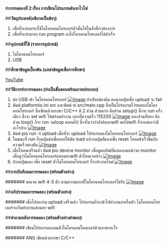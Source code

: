 #**การทดลองที่ 2 เรื่อง การเขียนโปรแกรมค้นหาไวไฟ**

##**วัตถุประสงค์(อธิบายเป็นข้อๆ)**
1. เพื่อที่จะสามารถใช้ไมโครคอนโทรเลอร์ตัวนั้นได้ในสิ่งที่เราต้องการ
2. เพื่อที่จะสามารถ run program ลงไปโครคอนโทรเลอร์ได้สำเร็จ

##**อุปกรณ์ที่ใช้ (รายการอุปกรณ์)**
1. ไมโครคอนโทรเลอร์
2. USB

##**ศึกษาข้อมูลเบื้องต้น (แหล่งข้อมูลเพื่อการศึกษา)**

[YouTube](https://www.youtube.com/watch?v=yBjab0UNuB8)

##**วิธีการทำการทดลอง (ทำเป็นขั้นตอนพร้อมภาพประกอบ)**
1. ต่อ USB เข้า ไมโครคอนโทรเลอร์ [![Image](https://imgbb.com/)](https://ibb.co/vJt7Sjc) ถ้าเสียบช่องผิด ตอนกดปุ่มเพื่อ upload จะ fail
2. พิมพ์ platformio.ini src และพิมพ์ vi src/main.cpp ซึ่งเป็นโปรแกรมไว้ทดสอบไมโครคอนโทรเลอร์ ซึ่งเขียนด้วยภาษา C/C++ มี 2 ส่วน ส่วนแรก คือส่วน setup() ซึ่งจะ run ครั้งเดียว ซึ่งจะ set wifi ให้พร้อมทำงาน ออกที่ความเร็ว 115200   [![Image](https://imgbb.com/)](https://ibb.co/WGBhpyx) และส่วนที่สอง คือส่วน loop() ก็จะ run วนloop ตลอดไป ซึ่งจะึ้นว่ากำลังค้นหาwifi พอได้wifi ก็จะแสดงว่ามีอะไรบ้าง  [![Image](https://imgbb.com/)](https://ibb.co/vX3XrCD)
3. พิมพ์ pio run -t upload เพื่อที่จะ upload โปรแกรมลงไมโครคอนโทรเลอร์ [![Image](https://imgbb.com/)](https://ibb.co/N1ftbxH)
4. ในขณะที่ run ก็กดปุ่มดำเพื่อบอกให้มัน load แล้วกดปุ่มสีแดงเพื่อ reset โหลดช้าเร็วขึ้นกับความเร็วของมัน [![Image](https://imgbb.com/)](https://ibb.co/Q9pJZnN)
5. เมื่อโหลดเสร็จแล้ว พิมพ์ pio device monitor เพื่อดูผลลัพธ์ที่แสดงบนหน้าจอ monitor เพื่อดูว่าไมโครคอนโทรเลอร์แสกนหาwifi ตัวไหนเจอบ้าง [![Image](https://imgbb.com/)](https://ibb.co/XtYy9Sq) 
6. ถ้ากดปุ่มแดง เพื่อ reset ตัวไมโครคอนโทรเลอร์ ก็จะทำงานใหม่  [![Image](https://imgbb.com/)](https://ibb.co/YdM4Y5j) 

##**การบันทึกผลการทดลอง (พร้อมตัวอย่าง)**

####### พบเจอ wifi 4-5 ตัว ตามความแรกที่ไมโครคอนโทรเลอร์ได้รับ  [![Image](https://imgbb.com/)](https://ibb.co/YdM4Y5j) 

##**อภิปรายผลการทดลอง (พร้อมตัวอย่าง)**

####### เมื่อโปรแกรม upload เสร็จแล้ว โปรแกรมก็จะเข้าไปทำงานภายในตัว ไมโครคอลโทรเลอร์จะเริ่มทำการแสกนหา wifi

##**คำถามหลังการทดลอง (พร้อมตัวอย่างคำตอบ)**

####### เขียนโปรแกรมลงบนตัวไมโครคอนโทลเลอร์ด้วยภาษาอะไร

####### ANS เขียนด้วยภาษา C/C++
